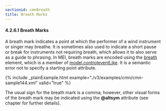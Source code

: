 ```yaml
---
sectionid: cmnBreath
title: Breath Marks
---
```



<h4 id="cmnBreath">
   <span class="headingNumber">4.2.6.1</span>
   <span class="head">Breath Marks</span>
</h4>
A breath mark indicates a point at which the performer of a wind instrument
or singer may breathe. It is sometimes also used to indicate a short pause or break
for
instruments 
<span class="hi">not</span> requiring breath, which allows it to also serve as
a guide to phrasing. In MEI, breath marks are encoded using the 
<a class="link_odd_elementSpec" href="/v3/elements/breath">breath</a> element, which is a member of 
<a class="link_odd" href="/v3/model-classes/model.controleventLike">model.controleventLike</a>. It is a semantic error not to specify a starting point
attribute.


<!-- TODO: Add schematron rule enforcing tstamp or startid on breath. -->

{% include _plainExample.html example="./v3/examples/cmn/cmn-sample144.xml" valid="true" %}


The usual sign for the breath mark is a comma; however, other visual forms of the
breath
mark may be indicated using the **@altsym** attribute (see chapter 
<span class="ptr"></span> for further details).

